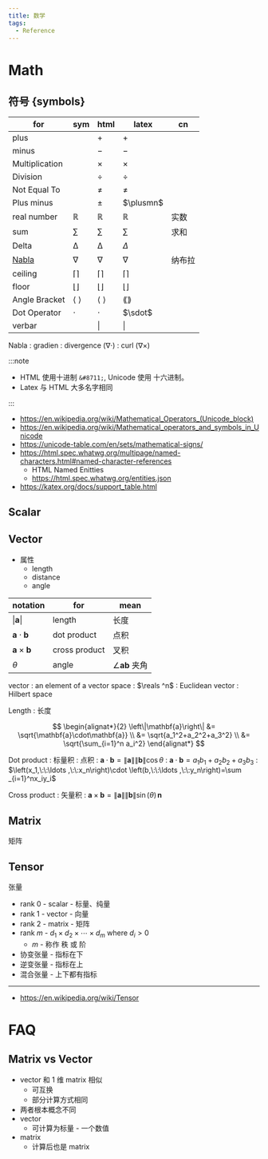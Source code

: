 ```yaml
---
title: 数学
tags:
  - Reference
---
```


# Math

## 符号 {symbols}

| for            | sym | html             | latex             | cn     |
| -------------- | --- | ---------------- | ----------------- | ------ |
| plus           |     | &plus;           | $+$               |
| minus          |     | &minus;          | $-$               |
| Multiplication |     | &times;          | $\times$          |
| Division       |     | &divide;         | $\div$            |
| Not Equal To   |     | &ne;             | $\ne$             |
| Plus minus     |     | &plusmn;         | $\plusmn$         |
| real number    | ℝ   | &reals;          | $\mathbb R$       | 实数   |
| sum            | ∑   | &sum;            | $\sum$            | 求和   |
| Delta          | Δ   | &Delta;          | $\Delta$          |
| [Nabla]        | ∇   | &nabla;          | $\nabla$          | 纳布拉 |
| ceiling        | ⌈⌉  | &lceil;&rceil;   | $\lceil \rceil$   |
| floor          | ⌊⌋  | &lfloor;&rfloor; | $\lfloor \rfloor$ |
| Angle Bracket  | ⟨ ⟩ | &lang; &rang;    | $\lang \rang$     |
| Dot Operator   | ⋅   | &sdot;           | $\sdot$           |
| verbar         |     | &verbar;         | $\vert$           |        |

Nabla
: gradien
: divergence (∇⋅)
: curl (∇×)

[nabla]: https://en.wikipedia.org/wiki/Nabla_symbol

:::note

- HTML 使用十进制 `&#8711;`, Unicode 使用 十六进制。
- Latex 与 HTML 大多名字相同

:::

- https://en.wikipedia.org/wiki/Mathematical_Operators_(Unicode_block)
- https://en.wikipedia.org/wiki/Mathematical_operators_and_symbols_in_Unicode
- https://unicode-table.com/en/sets/mathematical-signs/
- https://html.spec.whatwg.org/multipage/named-characters.html#named-character-references
  - HTML Named Enitties
  - https://html.spec.whatwg.org/entities.json
- https://katex.org/docs/support_table.html

## Scalar

## Vector

- 属性
  - length
  - distance
  - angle

| notation                     | for           | mean                              |
| ---------------------------- | ------------- | --------------------------------- |
| $\left\|\mathbf{a}\right\|$  | length        | 长度                              |
| $\mathbf{a}\cdot\mathbf{b}$  | dot product   | 点积                              |
| $\mathbf{a}\times\mathbf{b}$ | cross product | 叉积                              |
| $θ$                          | angle         | $\angle\mathbf{a}\mathbf{b}$ 夹角 |

vector
: an element of a vector space
: $\reals ^n$
: Euclidean vector
: Hilbert space

Length
: 长度

$$
\begin{alignat*}{2}
\left\|\mathbf{a}\right\|
  &= \sqrt{\mathbf{a}\cdot\mathbf{a}} \\
  &= \sqrt{a_1^2+a_2^2+a_3^2} \\
  &= \sqrt{\sum_{i=1}^n a_i^2}
\end{alignat*}
$$

Dot product
: 标量积
: 点积
: $\mathbf{a}\cdot\mathbf{b}=\left\|\mathbf{a}\right\|\left\|\mathbf{b}\right\|\cos\theta$
: $\mathbf{a} \cdot \mathbf{b} = a_1 b_1 + a_2 b_2 + a_3 b_3$
: $\left(x_1,\:\:\ldots ,\:\:x_n\right)\cdot \left(b,\:\:\ldots ,\:\:y_n\right)=\sum _{i=1}^nx_iy_i$

Cross product
: 矢量积
: $\mathbf{a}\times\mathbf{b}=\left\|\mathbf{a}\right\|\left\|\mathbf{b}\right\|\sin(\theta)\,\mathbf{n}$

## Matrix

矩阵

## Tensor

张量

- rank 0 - scalar - 标量、纯量
- rank 1 - vector - 向量
- rank 2 - matrix - 矩阵
- rank $m$ - $d_1 \times d_2 \times \cdots \times d_m$ where $d_i > 0$
  - $m$ - 称作 秩 或 阶
- 协变张量 - 指标在下
- 逆变张量 - 指标在上
- 混合张量 - 上下都有指标

---

- https://en.wikipedia.org/wiki/Tensor

# FAQ

## Matrix vs Vector

- vector 和 1 维 matrix 相似
  - 可互换
  - 部分计算方式相同
- 两者根本概念不同
- vector
  - 可计算为标量 - 一个数值
- matrix
  - 计算后也是 matrix
